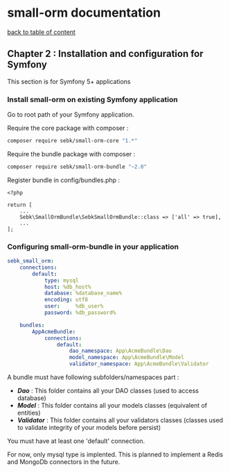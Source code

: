 # small-orm documentation

[back to table of content](table-of-content.md)

## Chapter 2 : Installation and configuration for Symfony

This section is for Symfony 5+ applications

### Install small-orm on existing Symfony application

Go to root path of your Symfony application.

Require the core package with composer :
```bash
composer require sebk/small-orm-core "1.*"
```

Require the bundle package with composer :
```bash
composer require sebk/small-orm-bundle "~2.0"
```

Register bundle in config/bundles.php :
```injectablephp
<?php

return [
    ...
    Sebk\SmallOrmBundle\SebkSmallOrmBundle::class => ['all' => true],
    ...
];
```

### Configuring small-orm-bundle in your application

```yaml
sebk_small_orm:
    connections:
        default:
            type: mysql
            host: %db_host%
            database: %database_name%
            encoding: utf8
            user:     %db_user%
            password: %db_password%

    bundles:
        AppAcmeBundle:
            connections:
                default:
                    dao_namespace: App\AcmeBundle\Dao
                    model_namespace: App\AcmeBundle\Model
                    validator_namespace: App\AcmeBundle\Validator
```

A bundle must have following subfolders/namespaces part :
* _**Dao**_ : This folder contains all your DAO classes (used to access database)
* _**Model**_ : This folder contains all your models classes (equivalent of entities)
* _**Validator**_ : This folder contains all your validators classes (classes used to validate integrity of your models before persist)

You must have at least one 'default' connection.

For now, only mysql type is implented. This is planned to implement a Redis and MongoDb connectors in the future.